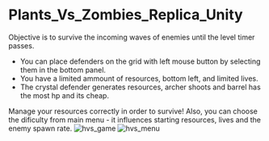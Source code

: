 # Plants_Vs_Zombies_Replica_Unity

Objective is to survive the incoming waves of enemies until the level timer passes.
- You can place defenders on the grid with left mouse button by selecting them in the bottom panel.
- You have a limited ammount of resources, bottom left, and limited lives.
- The crystal defender generates resources, archer shoots and barrel has the most hp and its cheap.

Manage your resources correctly in order to survive!
Also, you can choose the dificulty from main menu - it influences starting resources, lives and the enemy spawn rate.
![hvs_game](https://user-images.githubusercontent.com/52078084/91567167-5ff70800-e94d-11ea-892a-aa977a9fb07c.png)
![hvs_menu](https://user-images.githubusercontent.com/52078084/91567173-61c0cb80-e94d-11ea-9b7b-f7918ad8ea64.png)
